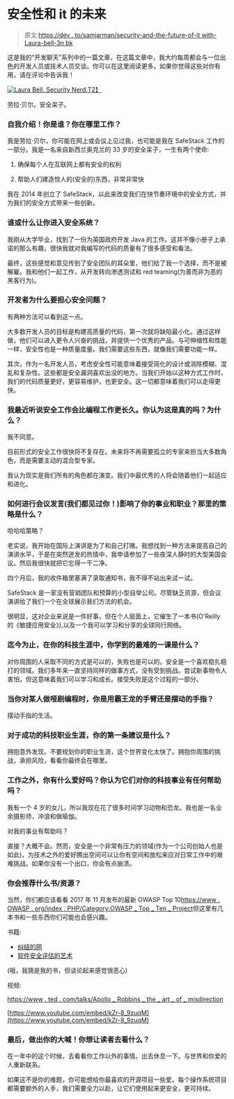 # 安全性和 it 的未来

> 原文:[https://dev . to/samjarman/security-and-the-future-of-it with-Laura-bell-3n bk](https://dev.to/samjarman/security-and-the-future-of-it-with-laura-bell-3nbk)

这是我的“开发聊天”系列中的一篇文章，在这篇文章中，我大约每周都会与一位出色的开发人员或技术人员交谈。你可以在这里阅读更多。如果你觉得这些对你有用，请在评论中告诉我！

[![Laura Bell. Security Nerd.](../Images/91c9338fd5cc3062f0fc007be6574b1a.png)T2】](https://res.cloudinary.com/practicaldev/image/fetch/s--peV-2C4X--/c_limit%2Cf_auto%2Cfl_progressive%2Cq_auto%2Cw_880/https://static1.squarespace.com/static/58bfb8c059cc68cc36914ea9/t/5a2ca840f9619a5b7c6e62be/1512876109793/laura_bell_headshot.jpg%3Fformat%3D1000w)

劳拉·贝尔。安全呆子。

### [](#introduce-yourself-who-are-you-where-do-you-work)自我介绍！你是谁？你在哪里工作？

我是劳拉·贝尔，你可能在网上或会议上见过我，也可能是我在 SafeStack 工作的一部分。我是一名来自新西兰奥克兰的 33 岁的安全呆子，一生有两个使命:

1.  确保每个人在互联网上都有安全的权利

2.  帮助人们建造惊人的(安全的)东西，非常非常快

我在 2014 年创立了 SafeStack，以此来改变我们在快节奏环境中的安全方式，并为我们的安全方式带来一些创新。

### 谁或什么让你进入安全系统？

我刚从大学毕业，找到了一份为英国政府开发 Java 的工作。这并不像小册子上承诺的那么有趣，很快我就对我编写的代码的质量有了很多感受和看法。

最终，这些感觉和意见传到了安全团队的耳朵里，他们给了我一个选择，而不是被解雇。我和他们一起工作，从开发转向渗透测试和 red teaming(为善而非为恶的黑客行为)。

### [](#why-should-developers-worry-about-security)开发者为什么要担心安全问题？

有两种方法可以看到这一点。

大多数开发人员的目标是构建高质量的代码，第一次就将缺陷最小化。通过这样做，他们可以进入更令人兴奋的挑战，并提供一个优秀的产品。与可伸缩性和性能一样，安全性也是一种质量度量。我们需要这些东西，就像我们需要功能一样。

其次，作为一名开发人员，考虑安全性可能意味着接受简化的设计或消除模糊、混乱和复杂性。这些都是安全漏洞喜欢出没的地方。当我们开始以这种方式工作时，我们的代码质量更好，更容易维护，也更安全。这一切都意味着我们可以走得更快。

### 我最近听说安全工作会比编程工作更长久。你认为这是真的吗？为什么？

我不同意。

目前形式的安全工作很快将不复存在。未来将不再需要孤立的专家来担当大多数角色，而是需要主动的混合型专家。

我认为现实是我们所有的角色都在演变。我们中最优秀的人将会随着他们一起适应和进化。

### [](#how-has-conference-speaking-weve-all-see-you-around-impacted-your-business-and-career-whats-the-strategy-there)如何进行会议发言(我们都见过你！)影响了你的事业和职业？那里的策略是什么？

哈哈哈策略？

老实说，我开始在国际上演讲是为了和自己打赌。我想找到一种方法来提高自己的演讲水平，于是在突然迸发的热情中，我申请参加了一些夜深人静时的大型美国会议。然后我很快就把它忘得一干二净。

四个月后，我的收件箱里塞满了录取通知书，我不得不站出来试一试。

SafeStack 是一家没有营销团队和预算的小型自举公司。尽管缺乏资源，但会议演讲给了我们一个在全球展示我们方法的机会。

很明显，这对企业来说是一件好事，但在个人层面上，它催生了一本书(O'Reilly 的《敏捷应用安全》),以及一个我可以学习和分享的全球同行网络。

### 迄今为止，在你的科技生涯中，你学到的最难的一课是什么？

对你周围的人采取不同的方式是可以的，失败也是可以的。安全是一个喜欢稳扎稳打的领域。我们多年来一直坚持同样的做事方式，没有受到挑战。尝试新事物令人害怕，但这意味着我们可以学习和成长。接受失败是这个过程的一部分。

### 当你对某人做哑剧编程时，你是用霸王龙的手臂还是摆动的手指？

摆动手指的生活。

### 对于成功的科技职业生涯，你的第一条建议是什么？

拥抱意外发现。不要规划你的职业生涯，这个世界变化太快了。拥抱你周围的挑战，承担风险，看看你最终会在哪里。

### 工作之外，你有什么爱好吗？你认为它们对你的科技事业有任何帮助吗？

我有一个 4 岁的女儿，所以我现在花了很多时间学习动物和恐龙。我也是一名业余摄影师，冲浪和做瑜伽。

对我的事业有帮助吗？

直接？大概不会。然而，安全是一个非常有压力的领域(作为一个公司创始人也是如此)，为技术之外的爱好腾出空间可以让你有空间和放松来应对日常工作中的艰难挑战。如果你没有一个出口，你会有点崩溃。

### [](#what-booksresources-would-you-recommend)你会推荐什么书/资源？

当然，你们都应该看看 2017 年 11 月发布的最新 OWASP Top 10[https://www . OWASP . org/index . PHP/Category:OWASP _ Top _ Ten _ Project](https://www.owasp.org/index.php/Category:OWASP_Top_Ten_Project)但这里有几本书和一些东西你们可能也会感兴趣。

书籍:

*   [纠结的网](http://amzn.to/2kLYyFD)
*   [软件安全评估的艺术](http://amzn.to/2BQPwKA)

(哦，我猜是我的书，但谈论起来感觉很恶心)

视频:

[https://www . ted . com/talks/Apollo _ Robbins _ the _ art _ of _ misdirection](https://www.ted.com/talks/apollo_robbins_the_art_of_misdirection)

[https://www.youtube.com/embed/kZr-8_9zuqM](https://www.youtube.com/embed/kZr-8_9zuqM)

### [](#finally-make-your-shoutout-what-would-you-like-the-readers-to-go-have-a-look-at)最后，做出你的大喊！你想让读者去看什么？

在一年中的这个时候，去看看你工作以外的事情。出去休息一下。与世界和你爱的人重新联系。

如果这不是你的难题，你可能想给你最喜欢的开源项目一些爱。每个操作系统项目都需要额外的人手，我们需要全力以赴，让它们使用起来更安全，更可持续。